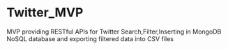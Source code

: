 # Twitter_MVP
MVP providing RESTful APIs for Twitter Search,Filter,Inserting in MongoDB NoSQL database and exporting filtered data into CSV files
